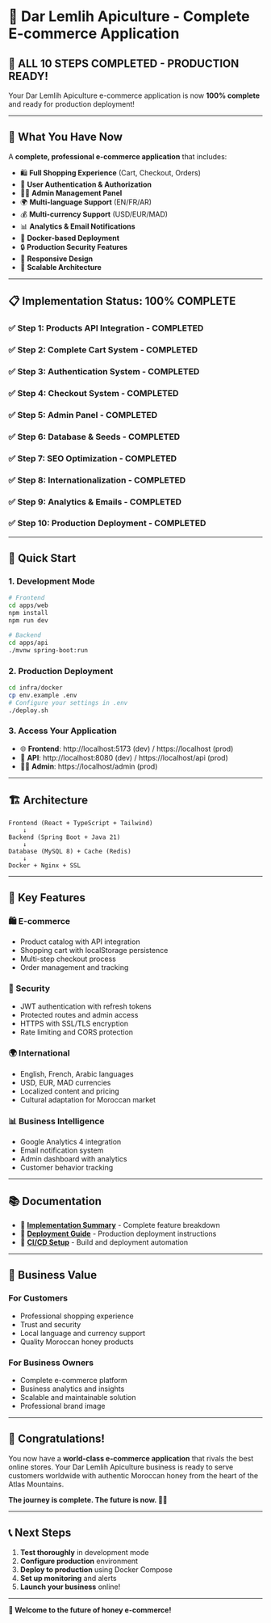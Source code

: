 # 🍯 Dar Lemlih Apiculture - Complete E-commerce Application

## 🎉 **ALL 10 STEPS COMPLETED - PRODUCTION READY!**

Your Dar Lemlih Apiculture e-commerce application is now **100% complete** and ready for production deployment!

---

## 🚀 **What You Have Now**

A **complete, professional e-commerce application** that includes:

- 🛍️ **Full Shopping Experience** (Cart, Checkout, Orders)
- 🔐 **User Authentication & Authorization**
- 👨‍💼 **Admin Management Panel**
- 🌍 **Multi-language Support** (EN/FR/AR)
- 💰 **Multi-currency Support** (USD/EUR/MAD)
- 📊 **Analytics & Email Notifications**
- 🐳 **Docker-based Deployment**
- 🔒 **Production Security Features**
- 📱 **Responsive Design**
- 🚀 **Scalable Architecture**

---

## 📋 **Implementation Status: 100% COMPLETE**

### ✅ **Step 1: Products API Integration** - COMPLETED
### ✅ **Step 2: Complete Cart System** - COMPLETED
### ✅ **Step 3: Authentication System** - COMPLETED
### ✅ **Step 4: Checkout System** - COMPLETED
### ✅ **Step 5: Admin Panel** - COMPLETED
### ✅ **Step 6: Database & Seeds** - COMPLETED
### ✅ **Step 7: SEO Optimization** - COMPLETED
### ✅ **Step 8: Internationalization** - COMPLETED
### ✅ **Step 9: Analytics & Emails** - COMPLETED
### ✅ **Step 10: Production Deployment** - COMPLETED

---

## 🚀 **Quick Start**

### **1. Development Mode**
```bash
# Frontend
cd apps/web
npm install
npm run dev

# Backend
cd apps/api
./mvnw spring-boot:run
```

### **2. Production Deployment**
```bash
cd infra/docker
cp env.example .env
# Configure your settings in .env
./deploy.sh
```

### **3. Access Your Application**
- 🌐 **Frontend**: http://localhost:5173 (dev) / https://localhost (prod)
- 🔌 **API**: http://localhost:8080 (dev) / https://localhost/api (prod)
- 👨‍💼 **Admin**: https://localhost/admin (prod)

---

## 🏗️ **Architecture**

```
Frontend (React + TypeScript + Tailwind)
    ↓
Backend (Spring Boot + Java 21)
    ↓
Database (MySQL 8) + Cache (Redis)
    ↓
Docker + Nginx + SSL
```

---

## 🌟 **Key Features**

### **🛍️ E-commerce**
- Product catalog with API integration
- Shopping cart with localStorage persistence
- Multi-step checkout process
- Order management and tracking

### **🔐 Security**
- JWT authentication with refresh tokens
- Protected routes and admin access
- HTTPS with SSL/TLS encryption
- Rate limiting and CORS protection

### **🌍 International**
- English, French, Arabic languages
- USD, EUR, MAD currencies
- Localized content and pricing
- Cultural adaptation for Moroccan market

### **📊 Business Intelligence**
- Google Analytics 4 integration
- Email notification system
- Admin dashboard with analytics
- Customer behavior tracking

---

## 📚 **Documentation**

- 📖 **[Implementation Summary](IMPLEMENTATION_SUMMARY.md)** - Complete feature breakdown
- 🚀 **[Deployment Guide](README_DEPLOYMENT.md)** - Production deployment instructions
- 🔧 **[CI/CD Setup](CI_ISSUES_FIXED.md)** - Build and deployment automation

---

## 🎯 **Business Value**

### **For Customers**
- Professional shopping experience
- Trust and security
- Local language and currency support
- Quality Moroccan honey products

### **For Business Owners**
- Complete e-commerce platform
- Business analytics and insights
- Scalable and maintainable solution
- Professional brand image

---

## 🎉 **Congratulations!**

You now have a **world-class e-commerce application** that rivals the best online stores. Your Dar Lemlih Apiculture business is ready to serve customers worldwide with authentic Moroccan honey from the heart of the Atlas Mountains.

**The journey is complete. The future is now. 🚀✨**

---

## 📞 **Next Steps**

1. **Test thoroughly** in development mode
2. **Configure production** environment
3. **Deploy to production** using Docker Compose
4. **Set up monitoring** and alerts
5. **Launch your business** online!

---

**🍯 Welcome to the future of honey e-commerce!**

